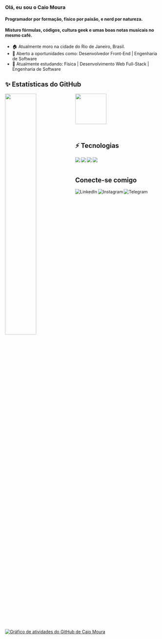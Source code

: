 <h1 align="center">
</h1>

### Olá, eu sou o Caio Moura

#### Programador por formação, físico por paixão,  e nerd por natureza.
#### Misturo fórmulas, códigos, cultura geek e umas boas notas musicais no mesmo café.


- 🏠 Atualmente moro na cidade do Rio de Janeiro, Brasil.
- 🙌 Aberto a oportunidades como: Desenvolvedor Front-End | Engenharia de Software
- 🌱 Atualmente estudando: Física | Desenvolvimento Web Full-Stack | Engenharia de Software

<!--
✨ c
- 👯 Estou procurando colaborar em ...
- 🤔 Preciso de ajuda com ...
- 💬 Pergunte-me sobre ...
- 📫 Como me encontrar: ...
- ⚡ Curiosidade: ...
-->

## ✨ Estatísticas do GitHub

<img align="left" width="45%" src="https://github-readme-stats.vercel.app/api?username=CaioMouras&show_icons=true&theme=radical" />

<img align="left" width="45%" height="100px" src="https://github-readme-stats.vercel.app/api/top-langs/?username=CaioMouras&layout=compact" />

 <br />  <br />  <br />  <br />  <br />  <br />
## <br /> ⚡ Tecnologias
 
<img align="left" src="https://img.shields.io/badge/python-3670A0?style=for-the-badge&logo=python&logoColor=ffdd54" />

<img align="left" src="https://img.shields.io/badge/javascript-%23323330.svg?style=for-the-badge&logo=javascript&logoColor=%23F7DF1E" />

<img align="left" src="https://img.shields.io/badge/html5-%23E34F26.svg?style=for-the-badge&logo=html5&logoColor=white" />

<img align="left" src="https://img.shields.io/badge/css3-%231572B6.svg?style=for-the-badge&logo=css3&logoColor=white" />


## <br /> <br />Conecte-se comigo

<a href="https://linkedin.com/in/caiomoura/">
  <img align="left" alt="LinkedIn" title="LinkedIn" src="https://img.shields.io/badge/linkedin-%230077B5.svg?style=for-the-badge&logo=linkedin&logoColor=white" alt="linkedIn">
</a>

<a href="https://www.instagram.com/caio_mour4/">
  <img align="left" alt="Instagram" title="Instagram" src="https://img.shields.io/badge/Instagram-%23E4405F.svg?style=for-the-badge&logo=Instagram&logoColor=white" alt="Instagram">
</a>

<a href="https://t.me/CaioMouras">
  <img align="left" alt="Telegram" title="Telegram" src="https://img.shields.io/badge/Telegram-2CA5E0?style=for-the-badge&logo=telegram&logoColor=white" alt="Telegram">
</a> 

<br /> <br /> 

[![Gráfico de atividades do GitHub de Caio Moura](https://github-readme-activity-graph.vercel.app/graph?username=CaioMouras&theme=rogue)](https://github.com/ashutosh00710/github-readme-activity-graph)

